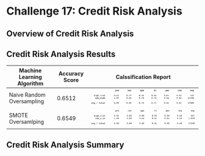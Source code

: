 # Challenge 17: Credit Risk Analysis

## Overview of Credit Risk Analysis

## Credit Risk Analysis Results

| Machine Learning Algorithm | Accuracy Score | Calssification Report | 
| --- | --- | --- |
| Naive Random Oversampling | 0.6512 | ![](https://github.com/Hala-INTJ/Credit_Risk_Analysis/blob/main/Resources/naive_random_oversampling.png%20.png) |
| SMOTE Oversamlping | 0.6549 | ![](https://github.com/Hala-INTJ/Credit_Risk_Analysis/blob/main/Resources/SMOTE.png) |


## Credit Risk Analysis Summary
